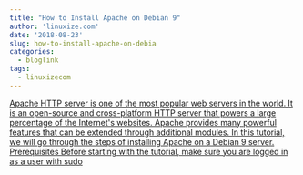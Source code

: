 ```yaml
---
title: "How to Install Apache on Debian 9"
author: 'linuxize.com'
date: '2018-08-23'
slug: how-to-install-apache-on-debia
categories:
  - bloglink
tags:
  - linuxizecom
---
```


[Apache HTTP server is one of the most popular web servers in the world. It is an open-source and cross-platform HTTP server that powers a large percentage of the Internet's websites. Apache provides many powerful features that can be extended through additional modules. In this tutorial, we will go through the steps of installing Apache on a Debian 9 server. Prerequisites Before starting with the tutorial, make sure you are logged in as a user with sudo<i class="fas fa-external-link-alt"></i>](https://linuxize.com/post/how-to-install-apache-on-debian-9/)

